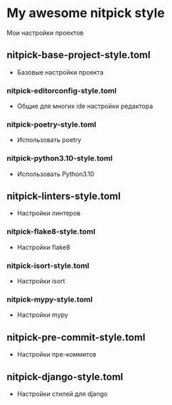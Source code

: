 # My awesome nitpick style

Мои настройки проектов

## nitpick-base-project-style.toml

* Базовые настройки проекта

### nitpick-editorconfig-style.toml 

* Общие для многих ide настройки редактора 

### nitpick-poetry-style.toml

* Использовать poetry

### nitpick-python3.10-style.toml

* Использовать Python3.10

## nitpick-linters-style.toml

* Настройки линтеров

### nitpick-flake8-style.toml

* Настройки flake8

### nitpick-isort-style.toml

* Настройки isort

### nitpick-mypy-style.toml

* Настройки mypy

## nitpick-pre-commit-style.toml

* Настройки пре-коммитов

## nitpick-django-style.toml

* Настройки стилей для django